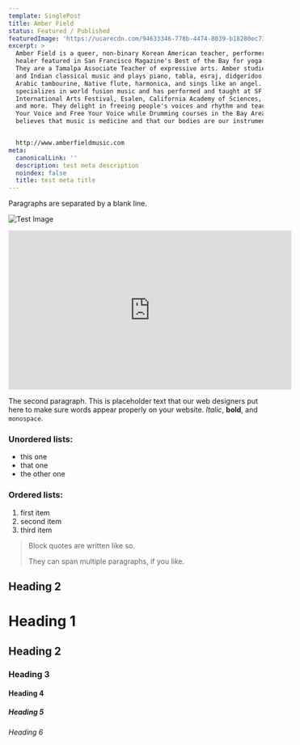 ```yaml
---
template: SinglePost
title: Amber Field
status: Featured / Published
featuredImage: 'https://ucarecdn.com/94633346-778b-4474-8039-b18280ec73a3/'
excerpt: >
  Amber Field is a queer, non-binary Korean American teacher, performer and
  healer featured in San Francisco Magazine's Best of the Bay for yoga music.
  They are a Tamalpa Associate Teacher of expressive arts. Amber studied Western
  and Indian classical music and plays piano, tabla, esraj, didgeridoo, djembe,
  Arabic tambourine, Native flute, harmonica, and sings like an angel. Amber
  specializes in world fusion music and has performed and taught at SF
  International Arts Festival, Esalen, California Academy of Sciences, SF Jazz,
  and more. They delight in freeing people's voices and rhythm and teach Free
  Your Voice and Free Your Voice while Drumming courses in the Bay Area. Amber
  believes that music is medicine and that our bodies are our instruments. 


  http://www.amberfieldmusic.com 
meta:
  canonicalLink: ''
  description: test meta description
  noindex: false
  title: test meta title
---
```

Paragraphs are separated by a blank line.

![Test Image](https://ucarecdn.com/ac9898a0-413a-467b-95fa-0a9959c30710/)

<iframe width="560" height="315" src="https://www.youtube.com/embed/Id64silK_7M" frameborder="0" allow="accelerometer; autoplay; encrypted-media; gyroscope; picture-in-picture" allowfullscreen></iframe>

The second paragraph. This is placeholder text that our web designers put here to make sure words appear properly on your website. _Italic_, **bold**, and `monospace`.

### Unordered lists:

* this one
* that one
* the other one

### Ordered lists:

1. first item
2. second item
3. third item

> Block quotes are written like so.
>
> They can span multiple paragraphs,
> if you like.

## Heading 2

# Heading 1

## Heading 2

### Heading 3

#### Heading 4

##### Heading 5

###### Heading 6
